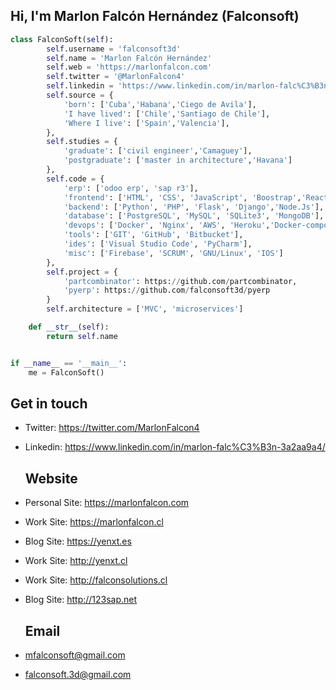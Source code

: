 <!--### Hi there 👋

<!--
**chudacontreras/chudacontreras** is a ✨ _special_ ✨ repository because its `README.md` (this file) appears on your GitHub profile.

Here are some ideas to get you started:

- 🔭 I’m currently working on ...
- 🌱 I’m currently learning ...
- 👯 I’m looking to collaborate on ...
- 🤔 I’m looking for help with ...
- 💬 Ask me about ...
- 📫 How to reach me: ...
- 😄 Pronouns: ...
- ⚡ Fun fact: ...
-->
## Hi, I'm Marlon Falcón Hernández (Falconsoft)

```python
class FalconSoft(self):
        self.username = 'falconsoft3d'
        self.name = 'Marlon Falcón Hernández'
        self.web = 'https://marlonfalcon.com'
        self.twitter = '@MarlonFalcon4'
        self.linkedin = 'https://www.linkedin.com/in/marlon-falc%C3%B3n-3a2aa9a4/'
        self.source = {
            'born': ['Cuba','Habana','Ciego de Avila'],
            'I have lived': ['Chile','Santiago de Chile'],
            'Where I live': ['Spain','Valencia'],
        },
        self.studies = {
            'graduate': ['civil engineer','Camaguey'],
            'postgraduate': ['master in architecture','Havana']
        },
        self.code = {
            'erp': ['odoo erp', 'sap r3'],
            'frontend': ['HTML', 'CSS', 'JavaScript', 'Boostrap','React','Redux'],
            'backend': ['Python', 'PHP', 'Flask', 'Django','Node.Js'],
            'database': ['PostgreSQL', 'MySQL', 'SQLite3', 'MongoDB'],
            'devops': ['Docker', 'Nginx', 'AWS', 'Heroku','Docker-compose'],
            'tools': ['GIT', 'GitHub', 'Bitbucket'],
            'ides': ['Visual Studio Code', 'PyCharm'],
            'misc': ['Firebase', 'SCRUM', 'GNU/Linux', 'IOS']
        },
        self.project = {
            'partcombinator': https://github.com/partcombinator,
            'pyerp': https://github.com/falconsoft3d/pyerp
        }
        self.architecture = ['MVC', 'microservices']

    def __str__(self):
        return self.name


if __name__ == '__main__':
    me = FalconSoft()


```

  ## Get in touch

- Twitter:       https://twitter.com/MarlonFalcon4
- Linkedin:      https://www.linkedin.com/in/marlon-falc%C3%B3n-3a2aa9a4/

  ## Website
- Personal Site: https://marlonfalcon.com
- Work Site: https://marlonfalcon.cl
- Blog Site: https://yenxt.es
- Work Site: http://yenxt.cl
- Work Site: http://falconsolutions.cl
- Blog Site: http://123sap.net


  ## Email

- mfalconsoft@gmail.com
- falconsoft.3d@gmail.com
